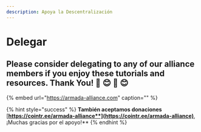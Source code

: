 ```yaml
---
description: Apoya la Descentralización
---
```


# Delegar

## Please consider delegating to any of our alliance members if you enjoy these tutorials and resources. Thank You! 🙏 😊 🙏 😊

{% embed url="https://armada-alliance.com" caption="" %}

{% hint style="success" %}
**También aceptamos donaciones** [**https://cointr.ee/armada-alliance**](https://cointr.ee/armada-alliance)**, ¡Muchas gracias por el apoyo!**
{% endhint %}

